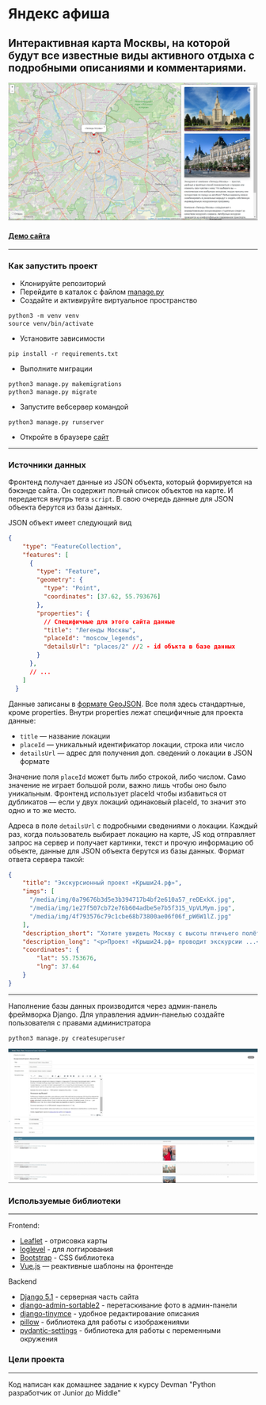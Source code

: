 # Яндекс афиша

Интерактивная карта Москвы, на которой будут все известные виды активного 
отдыха с подробными описаниями и комментариями.
---

![Сайт](sources/site.jpg)


#### [Демо сайта]()

---

### Как запустить проект

* Клонируйте репозиторий
* Перейдите в каталок с файлом [manage.py](manage.py)
* Создайте и активируйте виртуальное пространство
```
python3 -m venv venv
source venv/bin/activate
```
* Установите зависимости
```
pip install -r requirements.txt
```
* Выполните миграции
```
python3 manage.py makemigrations
python3 manage.py migrate
```
* Запустите вебсервер командой
```
python3 manage.py runserver
```
* Откройте в браузере [сайт](http://127.0.0.1:8000/)

---

### Источники данных

Фронтенд получает данные из JSON объекта, который формируется на бэкэнде сайта. 
Он содержит полный список объектов на карте. И передается внутрь 
тега ```script```. В свою очередь данные для JSON объекта берутся из базы данных.

JSON объект имеет следующий вид
```json
{
    "type": "FeatureCollection",
    "features": [
      {
        "type": "Feature",
        "geometry": {
          "type": "Point",
          "coordinates": [37.62, 55.793676]
        },
        "properties": {
          // Специфичные для этого сайта данные
          "title": "Легенды Москвы",
          "placeId": "moscow_legends",
          "detailsUrl": "places/2" //2 - id объкта в базе данных
        }
      },
      // ...
    ]
  }
```
Данные записаны в [формате GeoJSON](https://ru.wikipedia.org/wiki/GeoJSON). Все поля здесь стандартные, 
кроме properties. Внутри properties лежат специфичные для проекта данные:

* ```title``` — название локации
* ```placeId``` — уникальный идентификатор локации, строка или число
* ```detailsUrl``` — адрес для получения доп. сведений о локации в JSON формате

Значение поля ```placeId``` может быть либо строкой, либо числом. Само значение не играет большой роли, 
важно лишь чтобы оно было уникальным. Фронтенд использует placeId чтобы избавиться от дубликатов — 
если у двух локаций одинаковый placeId, то значит это одно и то же место.

Адреса в поле ```detailsUrl``` c подробными сведениями о локации. 
Каждый раз, когда пользователь выбирает локацию на карте, JS код отправляет запрос на сервер и получает 
картинки, текст и прочую информацию об объекте, данные для JSON объекта берутся из базы данных. 
Формат ответа сервера такой:

```json
{
    "title": "Экскурсионный проект «Крыши24.рф»",
    "imgs": [
      "/media/img/0a79676b3d5e3b394717b4bf2e610a57_reDExkX.jpg",
      "/media/img/1e27f507cb72e76b604adbe5e7b5f315_VpVLMym.jpg",
      "/media/img/4f793576c79c1cbe68b73800ae06f06f_pW6W1lZ.jpg"
    ],
    "description_short": "Хотите увидеть Москву с высоты птичьего полёта?",
    "description_long": "<p>Проект «Крыши24.рф» проводит экскурсии ...</p>",
    "coordinates": {
        "lat": 55.753676,
        "lng": 37.64
    }
}
```
---
Наполнение базы данных производится через админ-панель фреймворка Django.
Для управления админ-панелью создайте пользователя с правами администратора
```
python3 manage.py createsuperuser
```

![Админ-панель](sources/admin.jpg)

### Используемые библиотеки

---

Frontend:
* [Leaflet](https://leafletjs.com) - отрисовка карты
* [loglevel](https://www.npmjs.com/package/loglevel) - для логгирования
* [Bootstrap](https://getbootstrap.com/) - CSS библиотека
* [Vue.js](https://ru.vuejs.org/) — реактивные шаблоны на фронтенде

Backend
* [Django 5.1]() - серверная часть сайта
* [django-admin-sortable2](https://django-admin-sortable2.readthedocs.io/en/latest/) - 
перетаскивание фото в админ-панели 
* [django-tinymce](https://django-tinymce.readthedocs.io/en/latest/) - удобное редактирование 
описания
* [pillow](https://pillow.readthedocs.io/en/stable/) - библиотека для работы с изображениями
* [pydantic-settings](https://docs.pydantic.dev/latest/concepts/pydantic_settings/) - 
библиотека для работы с переменными окружения

### Цели проекта

---

Код написан как домашнее задание к курсу Devman "Python разработчик от Junior до Middle"